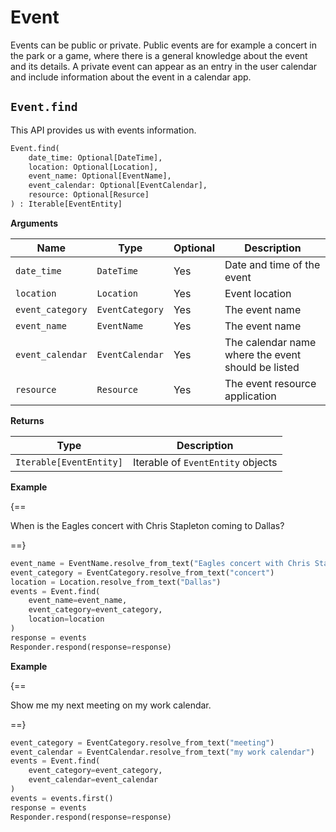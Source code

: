 # Event

Events can be public or private. Public events are for example a concert in the park or a game, where there is a general knowledge about the event and its details. A private event can appear as an entry in the user calendar and include information about the event in a calendar app.

## `Event.find`

This API provides us with events information.

``` py
Event.find(
    date_time: Optional[DateTime],
    location: Optional[Location],
    event_name: Optional[EventName],
    event_calendar: Optional[EventCalendar],
    resource: Optional[Resurce]
) : Iterable[EventEntity]
```

**Arguments**

| Name          | Type          | Optional  | Description                              |
| ------------- | --------------| --------- | ---------------------------------------- |
| `date_time`        | `DateTime`  | Yes        | Date and time of the event        |
| `location`        | `Location`  | Yes        | Event location        |
| `event_category`        | `EventCategory`  | Yes        | The event name        |
| `event_name`        | `EventName`  | Yes        | The event name        |
| `event_calendar`        | `EventCalendar`  | Yes        | The calendar name where the event should be listed |
| `resource`        | `Resource`  | Yes        | The event resource application |

**Returns**

| Type          | Description       |
| ------------- | ----------------- |
| `Iterable[EventEntity]`    | Iterable of `EventEntity` objects |

**Example**

{==

When is the Eagles concert with Chris Stapleton coming to Dallas?

==}

``` py
event_name = EventName.resolve_from_text("Eagles concert with Chris Stapleton")
event_category = EventCategory.resolve_from_text("concert")
location = Location.resolve_from_text("Dallas")
events = Event.find(
    event_name=event_name,
    event_category=event_category,
    location=location
)
response = events
Responder.respond(response=response)
```

**Example**

{==

Show me my next meeting on my work calendar.

==}

``` py
event_category = EventCategory.resolve_from_text("meeting")
event_calendar = EventCalendar.resolve_from_text("my work calendar")
events = Event.find(
    event_category=event_category,
    event_calendar=event_calendar
)
events = events.first()
response = events
Responder.respond(response=response)
```
